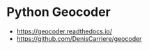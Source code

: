# Python Geocoder

- <https://geocoder.readthedocs.io/>
- <https://github.com/DenisCarriere/geocoder>
